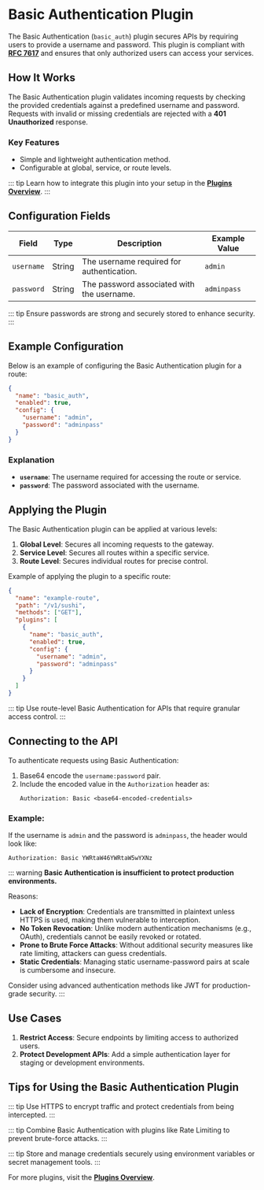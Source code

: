 # Basic Authentication Plugin

The Basic Authentication (`basic_auth`) plugin secures APIs by requiring users to provide a username and password. This plugin is compliant with **[RFC 7617](https://datatracker.ietf.org/doc/html/rfc7617)** and ensures that only authorized users can access your services.

## How It Works

The Basic Authentication plugin validates incoming requests by checking the provided credentials against a predefined username and password. Requests with invalid or missing credentials are rejected with a **401 Unauthorized** response.

### Key Features

- Simple and lightweight authentication method.
- Configurable at global, service, or route levels.

::: tip
Learn how to integrate this plugin into your setup in the **[Plugins Overview](../plugins/index.md)**.
:::

## Configuration Fields

| Field      | Type   | Description                                | Example Value |
| ---------- | ------ | ------------------------------------------ | ------------- |
| `username` | String | The username required for authentication.  | `admin`       |
| `password` | String | The password associated with the username. | `adminpass`   |

::: tip
Ensure passwords are strong and securely stored to enhance security.
:::

## Example Configuration

Below is an example of configuring the Basic Authentication plugin for a route:

```json
{
  "name": "basic_auth",
  "enabled": true,
  "config": {
    "username": "admin",
    "password": "adminpass"
  }
}
```

### Explanation

- **`username`**: The username required for accessing the route or service.
- **`password`**: The password associated with the username.

## Applying the Plugin

The Basic Authentication plugin can be applied at various levels:

1. **Global Level**: Secures all incoming requests to the gateway.
2. **Service Level**: Secures all routes within a specific service.
3. **Route Level**: Secures individual routes for precise control.

Example of applying the plugin to a specific route:

```json
{
  "name": "example-route",
  "path": "/v1/sushi",
  "methods": ["GET"],
  "plugins": [
    {
      "name": "basic_auth",
      "enabled": true,
      "config": {
        "username": "admin",
        "password": "adminpass"
      }
    }
  ]
}
```

::: tip
Use route-level Basic Authentication for APIs that require granular access control.
:::

## Connecting to the API

To authenticate requests using Basic Authentication:

1. Base64 encode the `username:password` pair.
2. Include the encoded value in the `Authorization` header as:
   ```http
   Authorization: Basic <base64-encoded-credentials>
   ```

### Example:

If the username is `admin` and the password is `adminpass`, the header would look like:

```http
Authorization: Basic YWRtaW46YWRtaW5wYXNz
```

::: warning
**Basic Authentication is insufficient to protect production environments.**

Reasons:

- **Lack of Encryption**: Credentials are transmitted in plaintext unless HTTPS is used, making them vulnerable to interception.
- **No Token Revocation**: Unlike modern authentication mechanisms (e.g., OAuth), credentials cannot be easily revoked or rotated.
- **Prone to Brute Force Attacks**: Without additional security measures like rate limiting, attackers can guess credentials.
- **Static Credentials**: Managing static username-password pairs at scale is cumbersome and insecure.

Consider using advanced authentication methods like JWT for production-grade security.
:::

## Use Cases

1. **Restrict Access**: Secure endpoints by limiting access to authorized users.
2. **Protect Development APIs**: Add a simple authentication layer for staging or development environments.

## Tips for Using the Basic Authentication Plugin

::: tip
Use HTTPS to encrypt traffic and protect credentials from being intercepted.
:::

::: tip
Combine Basic Authentication with plugins like Rate Limiting to prevent brute-force attacks.
:::

::: tip
Store and manage credentials securely using environment variables or secret management tools.
:::

For more plugins, visit the **[Plugins Overview](../plugins/index.md)**.
